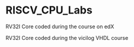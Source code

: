 # RISCV_CPU_Labs
RV32I Core coded during the course on edX

RV32I Core coded during the vicilog VHDL course
